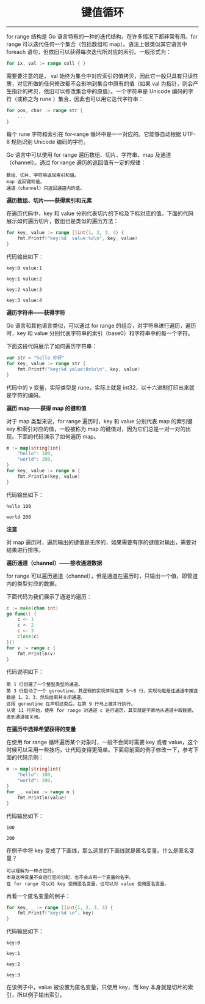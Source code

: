<center><h1>键值循环</h1></center>

---

for range 结构是 Go 语言特有的一种的迭代结构，在许多情况下都非常有用。for range 可以迭代任何一个集合（包括数组和 map）。语法上很类似其它语言中 foreach 语句，但依旧可以获得每次迭代所对应的索引。一般形式为：

```go
for ix, val := range coll { }
```

需要要注意的是， val 始终为集合中对应索引的值拷贝，因此它一般只具有只读性质，对它所做的任何修改都不会影响到集合中原有的值（如果 val 为指针，则会产生指针的拷贝，依旧可以修改集合中的原值）。一个字符串是 Unicode 编码的字符（或称之为 rune ）集合，因此也可以用它迭代字符串：

```go
for pos, char := range str {
    ...
}
```

每个 rune 字符和索引在 for-range 循环中是一一对应的。它能够自动根据 UTF-8 规则识别 Unicode 编码的字符。

Go 语言中可以使用 for range 遍历数组、切片、字符串、map 及通道（channel）。通过 for range 遍历的返回值有一定的规律：

```
数组、切片、字符串返回索引和值。
map 返回键和值。
通道（channel）只返回通道内的值。
```

**遍历数组、切片——获得索引和元素**

在遍历代码中，key 和 value 分别代表切片的下标及下标对应的值。下面的代码展示如何遍历切片，数组也是类似的遍历方法：

```go
for key, value := range []int{1, 2, 3, 4} {
    fmt.Printf("key:%d  value:%d\n", key, value)
}
```

代码输出如下：

```
key:0 value:1

key:1 value:2

key:2 value:3

key:3 value:4
```

**遍历字符串——获得字符**

Go 语言和其他语言类似，可以通过 for range 的组合，对字符串进行遍历，遍历时，key 和 value 分别代表字符串的索引（base0）和字符串中的每一个字符。

下面这段代码展示了如何遍历字符串：

```go
var str = "hello 你好"
for key, value := range str {
    fmt.Printf("key:%d value:0x%x\n", key, value)
}
```

代码中的 v 变量，实际类型是 rune，实际上就是 int32，以十六进制打印出来就是字符的编码。

**遍历 map——获得 map 的键和值**

对于 map 类型来说，for range 遍历时，key 和 value 分别代表 map 的索引键 key 和索引对应的值，一般被称为 map 的键值对，因为它们总是一对一对的出现。下面的代码演示了如何遍历 map。

```go
m := map[string]int{
    "hello": 100,
    "world": 200,
}
for key, value := range m {
    fmt.Println(key, value)
}
```

代码输出如下：

```
hello 100

world 200
```

**注意**

对 map 遍历时，遍历输出的键值是无序的，如果需要有序的键值对输出，需要对结果进行排序。

**遍历通道（channel）——接收通道数据**

for range 可以遍历通道（channel），但是通道在遍历时，只输出一个值，即管道内的类型对应的数据。

下面代码为我们展示了通道的遍历：

```go
c := make(chan int)
go func() {
    c <- 1
    c <- 2
    c <- 3
    close(c)
}()
for v := range c {
    fmt.Println(v)
}
```

代码说明如下：

```
第 1 行创建了一个整型类型的通道。
第 3 行启动了一个 goroutine，其逻辑的实现体现在第 5～8 行，实现功能是往通道中推送数据 1、2、3，然后结束并关闭通道。
这段 goroutine 在声明结束后，在第 9 行马上被并行执行。
从第 11 行开始，使用 for range 对通道 c 进行遍历，其实就是不断地从通道中取数据，直到通道被关闭。
```

**在遍历中选择希望获得的变量**

在使用 for range 循环遍历某个对象时，一般不会同时需要 key 或者 value，这个时候可以采用一些技巧，让代码变得更简单。下面将前面的例子修改一下，参考下面的代码示例：

```go
m := map[string]int{
    "hello": 100,
    "world": 200,
}
for _, value := range m {
    fmt.Println(value)
}
```

代码输出如下：

```
100

200
```

在例子中将 key 变成了下画线，那么这里的下画线就是匿名变量。什么是匿名变量？

```
可以理解为一种占位符。
本身这种变量不会进行空间分配，也不会占用一个变量的名字。
在 for range 可以对 key 使用匿名变量，也可以对 value 使用匿名变量。
```

再看一个匿名变量的例子：

```go
for key, _ := range []int{1, 2, 3, 4} {
    fmt.Printf("key:%d \n", key)
}
```

代码输出如下：

```
key:0

key:1

key:2

key:3
```

在该例子中，value 被设置为匿名变量，只使用 key，而 key 本身就是切片的索引，所以例子输出索引。
